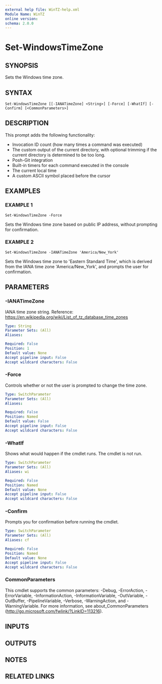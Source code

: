 ```yaml
---
external help file: WinTZ-help.xml
Module Name: WinTZ
online version:
schema: 2.0.0
---
```


# Set-WindowsTimeZone

## SYNOPSIS
Sets the Windows time zone.

## SYNTAX

```
Set-WindowsTimeZone [[-IANATimeZone] <String>] [-Force] [-WhatIf] [-Confirm] [<CommonParameters>]
```

## DESCRIPTION
This prompt adds the following functionality:

- Invocation ID count (how many times a command was executed)
- The custom output of the current directory, with optional trimming if the current directory is determined to be too long.
- Posh-Git integration
- Built-in timers for each command executed in the console
- The current local time
- A custom ASCII symbol placed before the cursor

## EXAMPLES

### EXAMPLE 1
```
Set-WindowsTimeZone -Force
```

Sets the Windows time zone based on public IP address, without prompting for
confirmation.

### EXAMPLE 2
```
Set-WindowsTimeZone -IANATimeZone 'America/New_York'
```

Sets the Windows time zone to 'Eastern Standard Time', which is derived from
the IANA time zone 'America/New_York', and prompts the user for confirmation.

## PARAMETERS

### -IANATimeZone
IANA time zone string.
Reference: https://en.wikipedia.org/wiki/List_of_tz_database_time_zones

```yaml
Type: String
Parameter Sets: (All)
Aliases:

Required: False
Position: 1
Default value: None
Accept pipeline input: False
Accept wildcard characters: False
```

### -Force
Controls whether or not the user is prompted to change the time zone.

```yaml
Type: SwitchParameter
Parameter Sets: (All)
Aliases:

Required: False
Position: Named
Default value: False
Accept pipeline input: False
Accept wildcard characters: False
```

### -WhatIf
Shows what would happen if the cmdlet runs.
The cmdlet is not run.

```yaml
Type: SwitchParameter
Parameter Sets: (All)
Aliases: wi

Required: False
Position: Named
Default value: None
Accept pipeline input: False
Accept wildcard characters: False
```

### -Confirm
Prompts you for confirmation before running the cmdlet.

```yaml
Type: SwitchParameter
Parameter Sets: (All)
Aliases: cf

Required: False
Position: Named
Default value: None
Accept pipeline input: False
Accept wildcard characters: False
```

### CommonParameters
This cmdlet supports the common parameters: -Debug, -ErrorAction, -ErrorVariable, -InformationAction, -InformationVariable, -OutVariable, -OutBuffer, -PipelineVariable, -Verbose, -WarningAction, and -WarningVariable.
For more information, see about_CommonParameters (http://go.microsoft.com/fwlink/?LinkID=113216).

## INPUTS

## OUTPUTS

## NOTES

## RELATED LINKS
